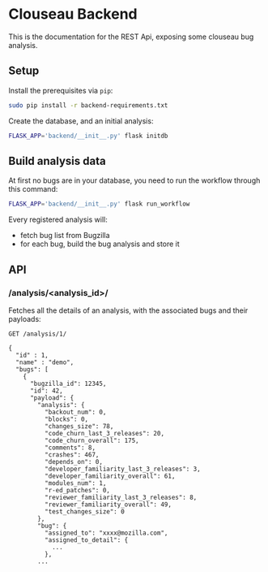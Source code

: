 # Clouseau Backend

This is the documentation for the REST Api, exposing some clouseau bug analysis.

## Setup

Install the prerequisites via `pip`:
```sh
sudo pip install -r backend-requirements.txt
```

Create the database, and an initial analysis:
```sh
FLASK_APP='backend/__init__.py' flask initdb
```

## Build analysis data

At first no bugs are in your database, you need to run the workflow through this command:
```sh
FLASK_APP='backend/__init__.py' flask run_workflow
```

Every registered analysis will:
 * fetch bug list from Bugzilla
 * for each bug, build the bug analysis and store it

## API

### /analysis/<analysis_id>/

Fetches all the details of an analysis, with the associated bugs and their payloads:

```
GET /analysis/1/

{
  "id" : 1,
  "name" : "demo",
  "bugs": [
    {
      "bugzilla_id": 12345, 
      "id": 42, 
      "payload": {
        "analysis": {
          "backout_num": 0, 
          "blocks": 0, 
          "changes_size": 78, 
          "code_churn_last_3_releases": 20, 
          "code_churn_overall": 175, 
          "comments": 8, 
          "crashes": 467, 
          "depends_on": 0, 
          "developer_familiarity_last_3_releases": 3, 
          "developer_familiarity_overall": 61, 
          "modules_num": 1, 
          "r-ed_patches": 0, 
          "reviewer_familiarity_last_3_releases": 8, 
          "reviewer_familiarity_overall": 49, 
          "test_changes_size": 0
        }, 
        "bug": {
          "assigned_to": "xxxx@mozilla.com", 
          "assigned_to_detail": {
            ...
          }, 
        ...
```

